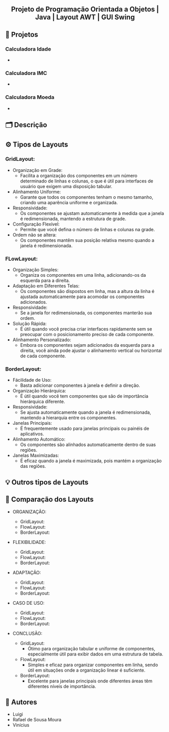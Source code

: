 <h2 align="center"> Projeto de Programação Orientada a Objetos | Java | Layout AWT | GUI Swing</h2>

<h2 align="left"> 🧠 Projetos </h2>
<h3 align="left"> Calculadora Idade </h3>

- 
<h3 align="left"> Calculadora IMC </h3>

-

<h3 align="left"> Calculadora Moeda </h3>

-

<h2 align="left"> 🗂️ Descrição </h2>

<h2 align="left"> ⚙️ Tipos de Layouts </h2>

<h3 align="left"> GridLayout: </h3>

  - Organização em Grade:
      - Facilita a organização dos componentes em um número determinado de linhas e colunas, o que é útil para interfaces de usuário que exigem uma disposição tabular.
  - Alinhamento Uniforme:
      - Garante que todos os componentes tenham o mesmo tamanho, criando uma aparência uniforme e organizada.
  - Responsividade:
      - Os componentes se ajustam automaticamente à medida que a janela é redimensionada, mantendo a estrutura de grade.
  - Configuração Flexível:
      - Permite que você defina o número de linhas e colunas na grade.
  - Ordem não se altera:
      - Os componentes mantêm sua posição relativa mesmo quando a janela é redimensionada.

<h3 align="left"> FLowLayout: </h3>

  - Organização Simples: 
    - Organiza os componentes em uma linha, adicionando-os da esquerda para a direita.
  - Adaptação em Diferentes Telas:
    - Os componentes são dispostos em linha, mas a altura da linha é ajustada automaticamente para acomodar os componentes adicionados.
  - Responsividade:
      - Se a janela for redimensionada, os componentes manterão sua ordem.
  - Solução Rápida:
      - É útil quando você precisa criar interfaces rapidamente sem se preocupar com o posicionamento preciso de cada componente.
  - Alinhamento Personalizado:
      - Embora os componentes sejam adicionados da esquerda para a direita, você ainda pode ajustar o alinhamento vertical ou horizontal de cada componente.
    
<h3 align="left"> BorderLayout: </h3>

  - Fácilidade de Uso:
    - Basta adicionar componentes à janela e definir a direção.
  - Organização Hierárquica:
    - É útil quando você tem componentes que são de importância hierárquica diferente.
  - Responsividade:
    - Se ajusta automaticamente quando a janela é redimensionada, mantendo a hierarquia entre os componentes.
  - Janelas Principais:
    - É frequentemente usado para janelas principais ou painéis de aplicativos.
  - Alinhamento Automático:
    - Os componentes são alinhados automaticamente dentro de suas regiões.
  - Janelas Maximizadas:
    - É eficaz quando a janela é maximizada, pois mantém a organização das regiões.

<h2 align="left"> 💡 Outros tipos de Layouts </h2>

<h2 align="left"> 🎯 Comparação dos Layouts </h2>

- ORGANIZAÇÃO:
    - GridLayout:
    - FlowLayout:
    - BorderLayout:
- FLEXIBILIDADE:
    - GridLayout:
    - FlowLayout:
    - BorderLayout:
- ADAPTAÇÃO:
    - GridLayout:
    - FlowLayout:
    - BorderLayout:
- CASO DE USO:
    - GridLayout:
    - FlowLayout:
    - BorderLayout:

- CONCLUSÃO:
  - GridLayout:
    - Ótimo para organização tabular e uniforme de componentes, especialmente útil para exibir dados em uma estrutura de tabela.
  - FlowLayout:
    - Simples e eficaz para organizar componentes em linha, sendo útil em situações onde a organização linear é suficiente.
  - BorderLayout:
    - Excelente para janelas principais onde diferentes áreas têm diferentes níveis de importância.

<h2 align="left"> 🙋 Autores </h2>

- Luigi
- Rafael de Sousa Moura
- Vinícius


    


